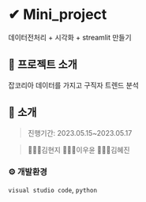 # ✔ Mini_project
데이터전처리 + 시각화 + streamlit 만들기 

## 📑 프로젝트 소개 
잡코리아 데이터를 가지고 구직자 트렌드 분석

## 📆 소개
 >  진행기간: 2023.05.15~2023.05.17
  
 > 🙎🏻‍♀김현지
  🙎🏻‍♀️이우윤
  🙎🏻‍♀️김혜진

### ⚙ 개발환경
`visual studio code`, `python`




